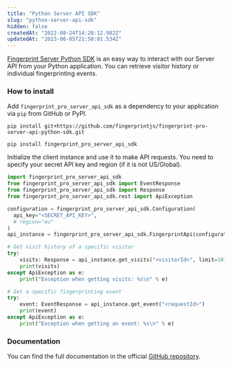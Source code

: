 ```yaml
---
title: "Python Server API SDK"
slug: "python-server-api-sdk"
hidden: false
createdAt: "2022-08-24T14:28:12.982Z"
updatedAt: "2023-06-05T21:50:01.534Z"
---
```

[Fingerprint Server Python SDK](https://github.com/fingerprintjs/fingerprint-pro-server-api-python-sdk) is an easy way to interact with our Server API from your Python application. You can retrieve visitor history or individual fingerprinting events.

### How to install

Add `fingerprint_pro_server_api_sdk` as a dependency to your application via `pip` from GitHub or PyPI.

```shell
pip install git+https://github.com/fingerprintjs/fingerprint-pro-server-api-python-sdk.git
```

```shell
pip install fingerprint_pro_server_api_sdk
```

Initialize the client instance and use it to make API requests. You need to specify your secret API key and region (if it is not US/Global).

```python
import fingerprint_pro_server_api_sdk
from fingerprint_pro_server_api_sdk import EventResponse
from fingerprint_pro_server_api_sdk import Response
from fingerprint_pro_server_api_sdk.rest import ApiException

configuration = fingerprint_pro_server_api_sdk.Configuration(
  api_key="<SECRET_API_KEY>",
  # region="eu"
)
api_instance = fingerprint_pro_server_api_sdk.FingerprintApi(configuration)

# Get visit history of a specific visitor
try:
    visits: Response = api_instance.get_visits("<visitorId>", limit=10)
    print(visits)
except ApiException as e:
    print("Exception when getting visits: %s\n" % e)

# Get a specific fingerprinting event
try:
    event: EventResponse = api_instance.get_event("<requestId>")
    print(event)
except ApiException as e:
    print("Exception when getting an event: %s\n" % e)
```

### Documentation

You can find the full documentation in the official [GitHub repository](https://github.com/fingerprintjs/fingerprint-pro-server-api-python-sdk).